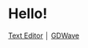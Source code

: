 # Hello!
[Text Editor](https://andrewcodelua.github.io/TextEditor "Text Editor") │ [GDWave](https://andrewcodelua.github.io/gdwave "GDWave")
